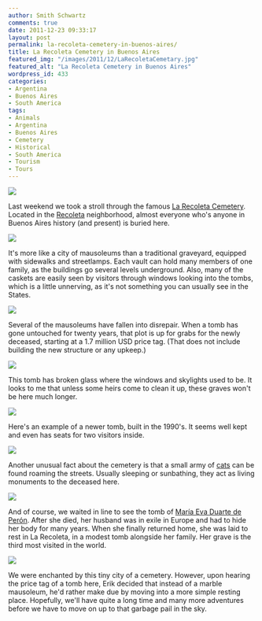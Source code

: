 ```yaml
---
author: Smith Schwartz
comments: true
date: 2011-12-23 09:33:17
layout: post
permalink: la-recoleta-cemetery-in-buenos-aires/
title: La Recoleta Cemetery in Buenos Aires
featured_img: "/images/2011/12/LaRecoletaCemetary.jpg"
featured_alt: "La Recoleta Cemetery in Buenos Aires"
wordpress_id: 433
categories:
- Argentina
- Buenos Aires
- South America
tags:
- Animals
- Argentina
- Buenos Aires
- Cemetery
- Historical
- South America
- Tourism
- Tours
---
```


![](/images/2011/12/IMG_5479.jpg)

Last weekend we took a stroll through the famous [La Recoleta Cemetery](http://en.wikipedia.org/wiki/La_Recoleta_Cemetery). Located in the [Recoleta](http://en.wikipedia.org/wiki/Recoleta) neighborhood, almost everyone who's anyone in Buenos Aires history (and present) is buried here. 

![](/images/2011/12/IMG_5473.jpg)

It's more like a city of mausoleums than a traditional graveyard, equipped with sidewalks and streetlamps. Each vault can hold many members of one family, as the buildings go several levels underground. Also, many of the caskets are easily seen by visitors through windows looking into the tombs, which is a little unnerving, as it's not something you can usually see in the States.

![](/images/2011/12/IMG_5486.jpg)

Several of the mausoleums have fallen into disrepair. When a tomb has gone untouched for twenty years, that plot is up for grabs for the newly deceased, starting at a 1.7 million USD price tag. (That does not include building the new structure or any upkeep.)

![](/images/2011/12/IMG_5487.jpg)

This tomb has broken glass where the windows and skylights used to be. It looks to me that unless some heirs come to clean it up, these graves won't be here much longer. 

![](/images/2011/12/IMG_5478.jpg)

Here's an example of a newer tomb, built in the 1990's. It seems well kept and even has seats for two visitors inside.

![](/images/2011/12/IMG_5480.jpg)

Another unusual fact about the cemetery is that a small army of [cats](http://www.recoletacemetery.com/?cat=8) can be found roaming the streets. Usually sleeping or sunbathing, they act as living monuments to the deceased here. 

![](/images/2011/12/IMG_5484.jpg)

And of course, we waited in line to see the tomb of [María Eva Duarte de Perón](http://en.wikipedia.org/wiki/Eva_Per%C3%B3n). After she died, her husband was in exile in Europe and had to hide her body for many years. When she finally returned home, she was laid to rest in La Recoleta, in a modest tomb alongside her family. Her grave is the third most visited in the world.

![](/images/2011/12/IMG_5485.jpg)

We were enchanted by this tiny city of a cemetery. However, upon hearing the price tag of a tomb here, Erik decided that instead of a marble mausoleum, he'd rather make due by moving into a more simple resting place. Hopefully, we'll have quite a long time and many more adventures before we have to move on up to that garbage pail in the sky.

